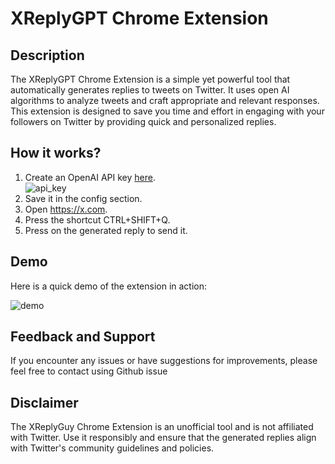
# XReplyGPT Chrome Extension

## Description

The XReplyGPT Chrome Extension is a simple yet powerful tool that automatically generates replies to tweets on Twitter. It uses open AI algorithms to analyze tweets and craft appropriate and relevant responses. This extension is designed to save you time and effort in engaging with your followers on Twitter by providing quick and personalized replies.


## How it works?
1. Create an OpenAI API key [here](https://platform.openai.com/account/api-keys).  
![api_key](./docs/generate_api_key.gif)
2. Save it in the config section.
3. Open https://x.com.
4. Press the shortcut CTRL+SHIFT+Q.
5. Press on the generated reply to send it.


## Demo
Here is a quick demo of the extension in action:

![demo](./docs/demo.gif)


## Feedback and Support

If you encounter any issues or have suggestions for improvements, please feel free to contact using Github issue


## Disclaimer

The XReplyGuy Chrome Extension is an unofficial tool and is not affiliated with Twitter. Use it responsibly and ensure that the generated replies align with Twitter's community guidelines and policies.
